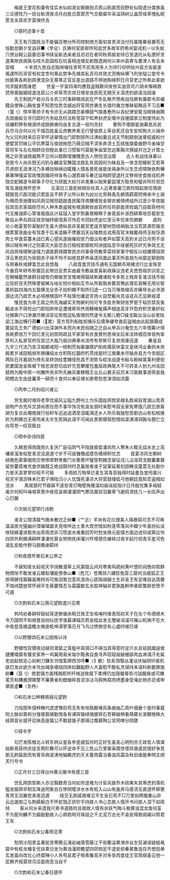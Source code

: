 <!-- { "loadSidebar": true } -->
　　梅是王堂花和羮有佳实水仙如淑女婉娩抱贞质山矾直而劲野处似隐逸分类族虽三论德性乃一琼台耿清夜凉月白胜日霏霏芳气交粲粲华采溢琪树让晶荧瑶草愧私昵愿言永其欢岁莫保终吉 

　　○感时述事十首 

　　天王有万国抚治不能徧百僚分所司控制倚方面旬宣贵浃洽付托属隆眷易置苟无恒勤怠朝夕变自非■〈孛殳〉氏俦何官匪邮传矧兹世多故军府希闲宴戎机一以失蚁穴偾台殿公庭委旧事书牍呈新选来者且迟迟在者同秋燕偷安待日至退托从私便奸贪遂乘隙民病孰与唁大臣国柱石忧喜相连缠反躬既遗阙何以率州县寄与要津人有舌未宜咽 
　　十羊烦九牧自古贻咲嗤任贤苟不贰焉用多人为师行仰供给州县方告疲差徭逮所历添官有权宜柰何乘此势争先植其私百司并效尤货贿纵横飞列坐隘公堂号令纷披离各称到舆隶混杂无尊卑正官反差出道路不停驰狥禄积日月官吏之所希此辈欲何求朘剥图身肥 
　　世皇一宇宙四海均惠慈盗贼簌间发咎实由宫司六胡未悔祸救焚用膏脂姻娅遂连茹公介弃草茨农郊日增垒良民死无期天关深虎豹欲语当因谁 
　　先王制民产曷分兵与农三时事耕稼阅武在严冬乱略齐愤疾战伐厥有庸那令异编籍自使殊心胸坐食不知恩怙势含威凶将官用世袭生长值时雍岂惟昧韬略且不习击■〈童刂〉悍卒等骄子有令亦无从跳踉恣豪横鼓气陵愚惷所以丧纪律安能当贼锋崩腾去部曲蚁合寻归踪时方务姑息枉法称宽容宁知养豺虎反噬中自锺国家立制度恃此为垣墉积弊有根源终成肠肺痈何由复古道一视均尧封 
　　豢狗不噬御星驰募民兵民兵尽乌合何以壮干城百姓虽云庶教养素无行譬彼原上草自死还自生安知狥大义捐命为父兄利财来应召早怀逃窜情出门即剽掠所过沸如羮总戎无节制颠倒迷章程威权付便嬖赏罚昧公平饥寒莫与恤锐挫怨乃萌见贼不湏多奔溃土瓦倾旌旗委曲野鸟雀噪空营将军与左右相顾目但瞠此事巳习惯智巧莫能争庙堂忽远筭胸次猜疑幷岂乏计策士用之非至诚德威两不立何以御群氓慷慨思古人恻怆泪沾缨 
　　古人有战伐诛暴以安民今人尚杀戮无问豹与麟滥官舞国法致乱有其因何为昧自及一体含怒瞋斩艾若草芥虏掠无涯津况乃多横敛殃祸动辄臻人情各畏死谁能坐捐身所以生念虑啸聚依荆榛暴寡惮强梁官政惟因循将帅各有心邈若越与秦迁延相顾望退托文移频坐食挫戎机养虺交蛇鳞遂令耕乘子尽化为顽嚚大权付非类重以贻笑颦鼠璞方取贵和璧非所珍但恐胥及溺是用怀悲辛 
　　五溪旧三苗蛇蚓相杂处其人近禽兽巢宂依险阻起居任情欲鬪狠竞爪距况能识君臣且不顾子父所以称为凶分北劳舜禹先朝慎羁縻罔俾来中土胡为倏而至驰骤如风雨见贼但趦趄逢民辄俘虏腰缠皆金银衣被俱绣组所过恶少年改服投其伍农家刼掠尽何人种禾黍盗贼有根源厥咎由官府任将匪能贤败衂乃自取奇材何代无推诚即心膂谁哉倡此计延冦入堂宇割鼻救眼睛于身竟奚补浙西耕乘地百载安生聚自从甲兵舆征敛空轴杼疲氓真可怜忍令饲豺虎追忆至元年忧来伤肺腑 
　　虞刑论小故夏誓殄渠魁好生虽大德纵恶非圣裁官吏逞贪婪树怨结祸胎法当究其源剪锄去根荄蒙茏曲全有驾患于后来滥觞不堙塞滔天谷陵颓总戎用高官沐猴戴母师玉帐饫酒肉士卒食菜薹未战巳离心望风遂崩摧招安乃倡议和者声如雷天高豹关远日月照不该俱曰贼有神讨之则蒙灾大臣恐及巳相视若御枚阿谀就姑息华绂被死灰奸宄争效尤无风自扬埃啸聚逞强力谓是爵禄媒黎民亦何辜骨肉散草菜倾家事守御反以结嫌猜恸哭浮云黑悲风为徘徊赤子母不怜不如绝其肧养枭逐凤凰此事天所哀胡为尚靡定颠倒陛与颏春秋戒肆眚念此良悠哉 
　　八政首食货钱币通有无国朝币用楮流行比金珠至今垂百年转布弥寰区此物岂足贵实由威令敷庙堂喜新政躁议违老夫悠悠祖宗训变之在朝晡瞿然骇群目疑恠仍揶揄至宝惟艰得辒椟斯藏诸假令多若土贱弃复谁沽钱币相比较好丑天然殊譬彼絺与绤长短价相如互市从所取孰肯要其觕此理实易解无用论智愚矧兹四海内五载横戈殳赤子投枳棘不知所归途一口当万喙唇缩舌亦瘏导水必寻源源达流乃疏艺木必培根根固叶不枯慎勿庸迹言扬火自焚躯尚克诘戎兵丕显厥祖谟 
　　惟民食为命王政之所先海鹾实天物厥利何可专贪臣务聚财张罗密于毡厉禁及鱼鰕卤水不得煎出门即陷阱举足遭缠牵炰烋用鞭棰冤痛声相连高牙开怨府积货重奸权分摊筭户口渗漉尽微涓官征势既迫私贩理则然遂令无赖儿睚□操戈鋋出没山谷里陆梁江海边横行荷■〈累〉笼方驾列船舷拒捕斥后儒争疆夸直前盗贼由此起狼藉成蔓延先王务广德如川出深渊外本而内末民俗随之迁自从甲兵兴奄忽五六年借筹计得丧耗费倍万千回忆至元初禁网疏且平家家有衣食畏刑思保全后来法转细百体皆拘挛厚利入私家官府任其愆大哉乃祖训典章尚流传有举斯可复庶用康迍邅 
　　秦皇县九宇三代法乃变汉祖都咸阳一统制荒甸豪雄既铲削疮痍获休宴文皇继鸿业垂拱未央殿累岁减田租频年赐缣绢太仓积陈红圜府朽贯线是时江南粟未尽输赤县方今贡赋区两际日月竁胡为倚东吴转饷给豊饍径危昌不测势与蛟龙战遂令鲇与鲵掉尾乘利便扼肮要国宠金紫被下贱忠良怒切齿奸宄竞攀援包羞屈政典尾大不可转圣人别九州岛田赋杨为殿中原一何膴所务非所先豳风重稼穑王业丘山奠夫征厉末习孰敢事游燕哀哉罔稽古生齿徒蕃羡一耕而十食何以奉征缮长歌寄愁思涕泪如流霰 

　　○丙申二月别绍兴诸公 

　　劳生属时艰将老萃忧戚风尘隘九野何土为乐国兹邦控吴越名胜闻自昔湖山竞奇丽物产亦充斥交游尚质俭而不事华饰况有良友朋时来慰岑寂全家免寒饿几欲忘旅客胡为复合此僶俛就行役轩车远追送酒至泪辄滴还乡人所乐我独愁苦剧古山有松柏推折为荆棘岂无骨肉亲太半生死隔此语不可闻此景那揕觌愁情如波涛澒洞胸与臆伫立向穹苍一叹双鬓白 

　　○雨中杂诗四首 

　　久睛思得雨既雨久复厌广庭屯阴气平陆就昏垫凄风吹人寒朱火黯无焰水衣上高墉泉溜发枯堑青泥没逵道寸步不可觇慷慨成感伤缠绵积忧念 
　　首夏凉风生朝树结晚色蒙蒙细雨交惨惨原野黑衡门长藜莠坏璧穿荆棘念彼征戍儿沾湿荷戈戟囊橐罄留赀藿菽难充食供输既乏绝战鬪何时息巢居者谁子鼠窜延晷刻田畴没蓬蒿无处勤尔力旻天高寥寥仰视不可极 
　　多雨损万物草烂麦生耳青苔独得时延曼及堂戺晨兴视天宇滴沥殊未巳君子惧陆沉小人忧饿死凄凉大将营鼓缦弧弓弛朝廷竟知否盗贼如流水 
　　离居感时节窹寐不遑安青灯晦壁角檐溜如崩湍屈指计日月殷忧集多端蛙黾尔何知呌噪喧草莞中夜揽衾裯凄凄阴气寒凤凰铩羽翼卑飞避鸱鸢抚几一长叹声出心巳酸 

　　○次胡元望郊行诗韵 

　　谁言公馆清晨气晚未散岂乏树■〈艹忩〉芊尚有花烂熳美人隔巷陌可念不可唤温温夜光璧幽丱潜璀璨鄙夫竞喧哗达士善大观世情如秋莲零落风中瓣少年喜纷纭谈咲轻綘灌进取务出奇周虑非习惯逝水难重回芳时愁坐换元臣镇方面边戎仰成筭应怜四郊外荆棘满耕畔凄凄忧葵女恻恻抚床瓘兴怀增感伤展转过夜半起行视青天星河色凌乱安能作野马脱略谢羁绊 

　　○秋夜感怀柬石末公申之 

　　不寐知夜长起视天宇阔散漫草上风蒙胧云间月寒禽鸣疏树黄叶堕阶闼俛仰观群物惆怅不敢发谁云蝼蚁壤能使泰山■〈危兀〉苍鹰铩六翮狡兔营三窟何当威弧正王旅得肆伐箘簵虽微材尚可施羽筈岂意风浪舟心犹隔胡越士生非金玊有足难自达周嫠不恤纬楚放常怀阙平生葵藿情忍与霜露歇玄氷胶坤轴非君孰能斡申章匪繁辞悲愤不可遏 

　　○次韵和石末公用元望韵遣兴见寄 

　　鹁鸠劝春耕桴鼓帖宵逻捬循余暇日珠玊生咳唾时维青阳初天子在左个布德顺木令万国罔不和禄食自纷纭抚字谁最课幅员若金瓯丝发无璺破涓溜可摧山机祸不在大中夜登高楼遥瞻太微座乾坤漭寥落日月飞鸟过愤惋空有心盛时嗟巳嗟 

　　○以野狸饷石末公因侑以诗 

　　野狸性狡猾夜动昼则潜絷之笼槛中耳弭口不呥当其得意时足爪长且铦跳踉逞俊捷攫噬靡有餍贫家养一鸡冀用易米塩尔黠弗自食寻声窃窥觇破栅舔肉血淋漓汗毛髯老幼起顿足心如剌刀鎌东邻借筌蹄西邻呼■〈犭歇〉猃系饵翳丛灌设伏抽阴钤彼机歘巳发此欲方未欦丝绳急缠绕四体如黐黏野人大喜慰不敢私烹燖持来请科断数罪施剜■〈韮刂〉使君镇方面残贼职所歼械送致麾下束缚仍加箝腥膏忝污钺膻胔或可腌芼芳和糟酱颁赐警不廉黄雀利螳蜋碎首泥涂沾乌鸦殉腐肉喷墨身受淹此物亦足戒申章匪虚■〈言冉〉 

　　○和石末公种棘用胡元望韵 

　　力役困年侵种棘代遮逻豫防苟无失有地孰敢唾风条曲抽乙雨叶细垂个是时春载阳土脉如膏和分强督蓺植勤惰各有课挥锄绿烟披转石苍藓破稍看萌糵长渐覩根株大结荫冐长堤开花映高座猿公不敢窥貉子那得过慨慕陶公言罔俾分阴蹉 

　　○得令字 

　　勾芒发陈根北斗转东柄众星各参差威弧何时正好生虽圣心明刑亦王政哲人慎谋始斯焉获终庆徒言两阶舞可以怀逆命不见三危山万里窜枭獍世德异唐虞民情好争竞那无跗扁医而有膏肓病波涛地轴臲虎豹天关敻雨露当春滋风霜及秋劲谁能奉明主顺天行号令 

　　○正月廿三日得台州黄元徽书有感三首 

　　世乱网恢恢斯人亦沦翳数奇当何如穷途难为计盲风振乔木硕果失其蒂虎豹落机槛坐服舆皁制玄珠迷罔象白日惨阴曀涉水水有蛟入山山有彘弃马感湏无直道怀柳惠青冥无羽翼悲来夜迢逓 
　　结交无疏戚艰难见平生金石苟不□万里如两楹重山非云远邈若辽与荆嬿婉岂不怀蛇虺正骄狞手持故人书心念故人情开书问故人泪下如雨倾 
　　客从何乡来遗我尺素书道路险且艰故人情有余妖气晦斗极黄浊混龙鱼何荃不为莸何麟不为貙殷勤故人心炯若明月珠投之千丈泥万古光不渝安得致阊阖以照君王车 

　　○次韵和石末公春雨见寄 

　　愁阴沴阳景孟春犹苦寒腾云涌岩岫落雪蔽江干街衢溢黄潦井谷生狂澜误疑蛙黾窟中有蛟龙蟠复忧扶乘日坐为黄浊漫顾瞻望四郊侧足不遑安却秦慕鲁连存齐想田单玄发虽向改壮心终靡殚小人务苟且君子惭素餐高牙对多垒肉食徒王官周纲虽云弛一匡赖齐桓莫惊沟浍盈雨息当自干 

　　○次韵和石末公春日感怀 

